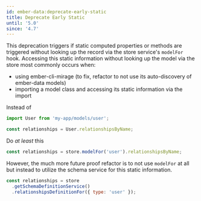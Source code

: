 ```yaml
---
id: ember-data:deprecate-early-static
title: Deprecate Early Static
until: '5.0'
since: '4.7'
---
```


This deprecation triggers if static computed properties or methods are triggered without looking up the record via the store service's `modelFor` hook. Accessing this static information without looking up the model via the store most commonly occurs when:

- using ember-cli-mirage (to fix, refactor to not use its auto-discovery of ember-data models)
- importing a model class and accessing its static information via the import

Instead of

```js
import User from 'my-app/models/user';

const relationships = User.relationshipsByName;
```

Do _at least_ this

```js
const relationships = store.modelFor('user').relationshipsByName;
```

However, the much more future proof refactor is to not use `modelFor` at all but instead to utilize the schema service for this static information.

```js
const relationships = store
  .getSchemaDefinitionService()
  .relationshipsDefinitionFor({ type: 'user' });
```
